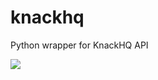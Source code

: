 # knackhq
Python wrapper for KnackHQ API

<img src="https://travis-ci.org/amancevice/knackhq.svg?branch=master"/>
